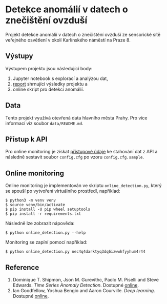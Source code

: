 # Detekce anomálií v datech o znečištění ovzduší

Projekt detekce anomálií v datech o znečištění ovzduší ze sensorické sítě
veřejného osvětlení v okolí Karlínského náměstí na Praze 8.

## Výstupy

Výstupem projektu jsou následující body:

1. Jupyter notebook s explorací a analýzou dat,
2. [report] shrnující výsledky projektu a
3. online skript pro detekci anomálií.

## Data

Tento projekt využívá otevřená data hlavního města Prahy.
Pro více informací viz soubor `data/README.md`.

## Přístup k API

Pro online monitoring je získat [přístupové údaje](https://golemio.docs.apiary.io/#introduction/api-dokumentace)
ke stahování dat z API a následně sestavit soubor `config.cfg`
po vzoru `config.cfg.sample`.

## Online monitoring

Online monitoring je implementován ve skriptu `online_detection.py`,
který se spouší po vytvoření virtuálního prostředí, například:

	$ python3 -m venv venv
	$ source venv/bin/activate
	$ pip install -U pip wheel setuptools
	$ pip install -r requirements.txt

Následně lze zobrazit nápověda:

	$ python online_detection.py --help

Monitoring se zapíní pomocí například:

	$ python online_detection.py nec4q4darktyq3dq6izwwhfyyhum4r44

## Reference

1. Dominique T. Shipmon, Json M. Gurevithc, Paolo M. Piselli and Steve Edwards. *Time Series Anomaly Detection*. Dostupné [online][time_series_anomaly_detection].
2. Ian Goodfellow, Yoshua Bengio and Aaron Courville. *Deep learning*. Dostupné [online][deep_learning].

[deep_learning]: https://www.deeplearningbook.org
[time_series_anomaly_detection]: https://static.googleusercontent.com/media/research.google.com/cs//pubs/archive/dfd834facc9460163438b94d53b36f51bb5ea952.pdf
[report]: https://podondra.github.io/lampy/
